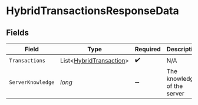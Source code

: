 # HybridTransactionsResponseData


## Fields

| Field                                                                   | Type                                                                    | Required                                                                | Description                                                             |
| ----------------------------------------------------------------------- | ----------------------------------------------------------------------- | ----------------------------------------------------------------------- | ----------------------------------------------------------------------- |
| `Transactions`                                                          | List<[HybridTransaction](../../Models/Components/HybridTransaction.md)> | :heavy_check_mark:                                                      | N/A                                                                     |
| `ServerKnowledge`                                                       | *long*                                                                  | :heavy_minus_sign:                                                      | The knowledge of the server                                             |